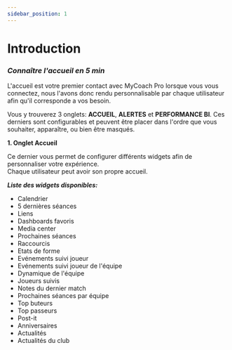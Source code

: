 ```yaml
---
sidebar_position: 1
---
```



# Introduction
### _Connaître l'accueil en 5 min_  
  

L'accueil est votre premier contact avec MyCoach Pro lorsque vous vous connectez, nous l'avons donc rendu personnalisable par chaque utilisateur afin qu'il corresponde a vos besoin.

Vous y trouverez 3 onglets: **ACCUEIL**, **ALERTES** et **PERFORMANCE BI**. Ces derniers sont configurables et peuvent être placer dans l'ordre que vous souhaiter, apparaître, ou bien être masqués.

**1\. Onglet Accueil**

Ce dernier vous permet de configurer différents widgets afin de personnaliser votre expérience.  
Chaque utilisateur peut avoir son propre accueil. 

**_Liste des widgets disponibles:_**
- Calendrier
- 5 dernières séances
- Liens
- Dashboards favoris
- Media center
- Prochaines séances
- Raccourcis
- Etats de forme
- Evénements suivi joueur
- Evénements suivi joueur de l'équipe
- Dynamique de l'équipe
- Joueurs suivis
- Notes du dernier match
- Prochaines séances par équipe
- Top buteurs
- Top passeurs
- Post-it
- Anniversaires
- Actualités
- Actualités du club

